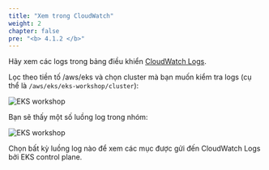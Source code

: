 ```yaml
---
title: "Xem trong CloudWatch"
weight: 2
chapter: false
pre: "<b> 4.1.2 </b>"
---
```


Hãy xem các logs trong bảng điều khiển [CloudWatch Logs](https://console.aws.amazon.com/cloudwatch/home?#logsV2:log-groups).

Lọc theo tiền tố /aws/eks và chọn cluster mà bạn muốn kiểm tra logs (cụ thể là `/aws/eks/eks-workshop/cluster`):

![EKS workshop](/images/0006/0006.png?featherlight=false&width=90pc)

Bạn sẽ thấy một số luồng log trong nhóm:

![EKS workshop](/images/0006/0007.png?featherlight=false&width=90pc)

Chọn bất kỳ luồng log nào để xem các mục được gửi đến CloudWatch Logs bởi EKS control plane.